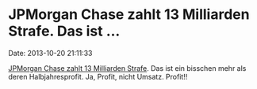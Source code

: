 JPMorgan Chase zahlt 13 Milliarden Strafe. Das ist \...
=======================================================

Date: 2013-10-20 21:11:33

[JPMorgan Chase zahlt 13 Milliarden
Strafe](http://washpost.bloomberg.com/Story?docId=1376-MUXIKZ6VDKHS01-0ONBQQM1GG1G5QTETJ8MG9271M).
Das ist ein bisschen mehr als deren Halbjahresprofit. Ja, Profit, nicht
Umsatz. Profit!!
